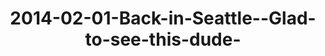 ---
layout: blog
title: 2014-02-01-Back-in-Seattle--Glad-to-see-this-dude-
category: blog
lat: 47.55932
lng: -122.26642
image: https://s3-us-west-2.amazonaws.com/travels2013/2014-02-01 13:39:48 PST.jpg
observation: 20140201133948PST
---